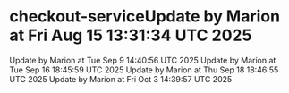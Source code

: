 # checkout-serviceUpdate by Marion at Fri Aug 15 13:31:34 UTC 2025
Update by Marion at Tue Sep  9 14:40:56 UTC 2025
Update by Marion at Tue Sep 16 18:45:59 UTC 2025
Update by Marion at Thu Sep 18 18:46:55 UTC 2025
Update by Marion at Fri Oct  3 14:39:57 UTC 2025
